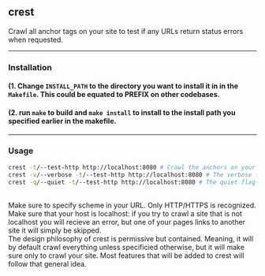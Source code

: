 ## crest
Crawl all anchor tags on your site to test if any URLs return status errors when requested. 

---

### Installation
#### (1. Change `INSTALL_PATH` to the directory you want to install it in in the `Makefile`. This could be equated to PREFIX on other codebases.<br>
#### (2. run `make` to build and `make install` to install to the install path you specified earlier in the makefile. <br>
---

### Usage
``` bash
crest -t/--test-http http://localhost:8080 # Crawl the anchors on your site.
crest -v/--verbose -t/--test-http http://localhost:8080 # The verbose flag will modify your testing flag, so it is not a flag that has any standalone functionoality. It will print verbose logging messages for all stages in the crawling process.
crest -q/--quiet -t/--test-http http://localhost:8080 # The quiet flag will print messages sent to stderr.
```
<br>
Make sure to specify scheme in your URL. Only HTTP/HTTPS is recognized. Make sure that your host is localhost: if you try to crawl a site that is not localhost you will recieve an error, but one of your pages links to another site it will simply be skipped. <br>
The design philosophy of crest is permissive but contained. Meaning, it will by default crawl everything unless specificied otherwise, but it will make sure only to crawl your site. Most features that will be added to crest will follow that general idea.

